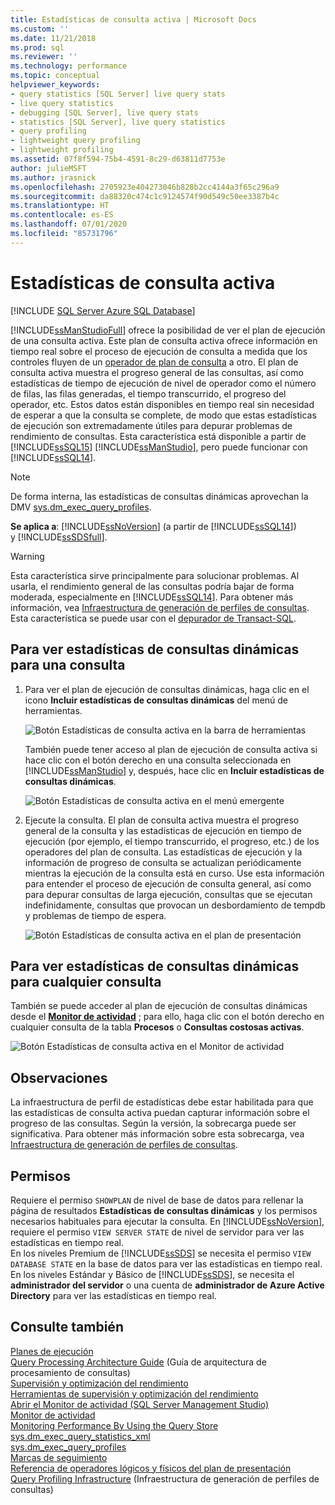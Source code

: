 ```yaml
---
title: Estadísticas de consulta activa | Microsoft Docs
ms.custom: ''
ms.date: 11/21/2018
ms.prod: sql
ms.reviewer: ''
ms.technology: performance
ms.topic: conceptual
helpviewer_keywords:
- query statistics [SQL Server] live query stats
- live query statistics
- debugging [SQL Server], live query stats
- statistics [SQL Server], live query statistics
- query profiling
- lightweight query profiling
- lightweight profiling
ms.assetid: 07f8f594-75b4-4591-8c29-d63811d7753e
author: julieMSFT
ms.author: jrasnick
ms.openlocfilehash: 2705923e404273046b828b2cc4144a3f65c296a9
ms.sourcegitcommit: da88320c474c1c9124574f90d549c50ee3387b4c
ms.translationtype: HT
ms.contentlocale: es-ES
ms.lasthandoff: 07/01/2020
ms.locfileid: "85731796"
---
```

# <a name="live-query-statistics"></a>Estadísticas de consulta activa
[!INCLUDE [SQL Server Azure SQL Database](../../includes/applies-to-version/sql-asdb.md)]

[!INCLUDE[ssManStudioFull](../../includes/ssmanstudiofull-md.md)] ofrece la posibilidad de ver el plan de ejecución de una consulta activa. Este plan de consulta activa ofrece información en tiempo real sobre el proceso de ejecución de consulta a medida que los controles fluyen de un [operador de plan de consulta](../../relational-databases/showplan-logical-and-physical-operators-reference.md) a otro. El plan de consulta activa muestra el progreso general de las consultas, así como estadísticas de tiempo de ejecución de nivel de operador como el número de filas, las filas generadas, el tiempo transcurrido, el progreso del operador, etc. Estos datos están disponibles en tiempo real sin necesidad de esperar a que la consulta se complete, de modo que estas estadísticas de ejecución son extremadamente útiles para depurar problemas de rendimiento de consultas. Esta característica está disponible a partir de [!INCLUDE[ssSQL15](../../includes/sssql15-md.md)] [!INCLUDE[ssManStudio](../../includes/ssmanstudio-md.md)], pero puede funcionar con [!INCLUDE[ssSQL14](../../includes/sssql14-md.md)].  

> [!NOTE]
> De forma interna, las estadísticas de consultas dinámicas aprovechan la DMV [sys.dm_exec_query_profiles](../../relational-databases/system-dynamic-management-views/sys-dm-exec-query-profiles-transact-sql.md).
  
**Se aplica a**: [!INCLUDE[ssNoVersion](../../includes/ssnoversion-md.md)] (a partir de [!INCLUDE[ssSQL14](../../includes/sssql14-md.md)]) y [!INCLUDE[ssSDSfull](../../includes/sssdsfull-md.md)].  
  
> [!WARNING]  
> Esta característica sirve principalmente para solucionar problemas. Al usarla, el rendimiento general de las consultas podría bajar de forma moderada, especialmente en [!INCLUDE[ssSQL14](../../includes/sssql14-md.md)]. Para obtener más información, vea [Infraestructura de generación de perfiles de consultas](../../relational-databases/performance/query-profiling-infrastructure.md).  
> Esta característica se puede usar con el [depurador de Transact-SQL](../../relational-databases/scripting/configure-firewall-rules-before-running-the-tsql-debugger.md).  
  
## <a name="to-view-live-query-statistics-for-one-query"></a>Para ver estadísticas de consultas dinámicas para una consulta 
  
1.  Para ver el plan de ejecución de consultas dinámicas, haga clic en el icono **Incluir estadísticas de consultas dinámicas** del menú de herramientas.  
  
     ![Botón Estadísticas de consulta activa en la barra de herramientas](../../relational-databases/performance/media/livequerystatstoolbar.png "Botón Estadísticas de consulta activa en la barra de herramientas")  
  
     También puede tener acceso al plan de ejecución de consulta activa si hace clic con el botón derecho en una consulta seleccionada en [!INCLUDE[ssManStudio](../../includes/ssmanstudio-md.md)] y, después, hace clic en **Incluir estadísticas de consultas dinámicas**.  
  
     ![Botón Estadísticas de consulta activa en el menú emergente](../../relational-databases/performance/media/livequerystatsmenu.png "Botón Estadísticas de consulta activa en el menú emergente")  
  
2.  Ejecute la consulta. El plan de consulta activa muestra el progreso general de la consulta y las estadísticas de ejecución en tiempo de ejecución (por ejemplo, el tiempo transcurrido, el progreso, etc.) de los operadores del plan de consulta. Las estadísticas de ejecución y la información de progreso de consulta se actualizan periódicamente mientras la ejecución de la consulta está en curso. Use esta información para entender el proceso de ejecución de consulta general, así como para depurar consultas de larga ejecución, consultas que se ejecutan indefinidamente, consultas que provocan un desbordamiento de tempdb y problemas de tiempo de espera.  
  
     ![Botón Estadísticas de consulta activa en el plan de presentación](../../relational-databases/performance/media/livequerystatsplan.png "Botón Estadísticas de consulta activa en el plan de presentación")  
  
## <a name="to-view-live-query-statistics-for-any-query"></a>Para ver estadísticas de consultas dinámicas para cualquier consulta 

También se puede acceder al plan de ejecución de consultas dinámicas desde el **[Monitor de actividad](../../relational-databases/performance-monitor/activity-monitor.md)** ; para ello, haga clic con el botón derecho en cualquier consulta de la tabla **Procesos** o **Consultas costosas activas**.  
  
 ![Botón Estadísticas de consulta activa en el Monitor de actividad](../../relational-databases/performance/media/livequerystatsactmon.png "Botón Estadísticas de consulta activa en el Monitor de actividad")  
  
## <a name="remarks"></a>Observaciones  
 La infraestructura de perfil de estadísticas debe estar habilitada para que las estadísticas de consulta activa puedan capturar información sobre el progreso de las consultas. Según la versión, la sobrecarga puede ser significativa. Para obtener más información sobre esta sobrecarga, vea [Infraestructura de generación de perfiles de consultas](../../relational-databases/performance/query-profiling-infrastructure.md).
  
## <a name="permissions"></a>Permisos  
Requiere el permiso `SHOWPLAN` de nivel de base de datos para rellenar la página de resultados **Estadísticas de consultas dinámicas** y los permisos necesarios habituales para ejecutar la consulta.
En [!INCLUDE[ssNoVersion](../../includes/ssnoversion-md.md)], requiere el permiso `VIEW SERVER STATE` de nivel de servidor para ver las estadísticas en tiempo real.  
En los niveles Premium de [!INCLUDE[ssSDS](../../includes/sssds-md.md)] se necesita el permiso `VIEW DATABASE STATE` en la base de datos para ver las estadísticas en tiempo real. En los niveles Estándar y Básico de [!INCLUDE[ssSDS](../../includes/sssds-md.md)], se necesita el **administrador del servidor** o una cuenta de **administrador de Azure Active Directory** para ver las estadísticas en tiempo real.
  
## <a name="see-also"></a>Consulte también  
 [Planes de ejecución](../../relational-databases/performance/execution-plans.md)    
 [Query Processing Architecture Guide](../../relational-databases/query-processing-architecture-guide.md)   (Guía de arquitectura de procesamiento de consultas)  
 [Supervisión y optimización del rendimiento](../../relational-databases/performance/monitor-and-tune-for-performance.md)     
 [Herramientas de supervisión y optimización del rendimiento](../../relational-databases/performance/performance-monitoring-and-tuning-tools.md)     
 [Abrir el Monitor de actividad &#40;SQL Server Management Studio&#41;](../../relational-databases/performance-monitor/open-activity-monitor-sql-server-management-studio.md)     
 [Monitor de actividad](../../relational-databases/performance-monitor/activity-monitor.md)     
 [Monitoring Performance By Using the Query Store](../../relational-databases/performance/monitoring-performance-by-using-the-query-store.md)     
 [sys.dm_exec_query_statistics_xml](../../relational-databases/system-dynamic-management-views/sys-dm-exec-query-statistics-xml-transact-sql.md)     
 [sys.dm_exec_query_profiles](../../relational-databases/system-dynamic-management-views/sys-dm-exec-query-profiles-transact-sql.md)     
 [Marcas de seguimiento](../../t-sql/database-console-commands/dbcc-traceon-trace-flags-transact-sql.md)    
 [Referencia de operadores lógicos y físicos del plan de presentación](../../relational-databases/showplan-logical-and-physical-operators-reference.md)     
 [Query Profiling Infrastructure](../../relational-databases/performance/query-profiling-infrastructure.md) (Infraestructura de generación de perfiles de consultas)   
